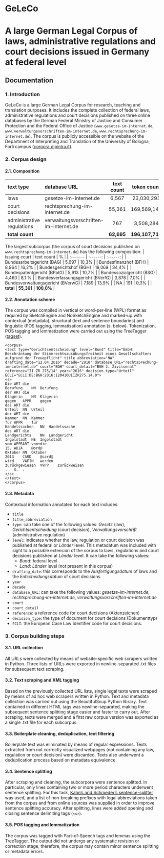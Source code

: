 # GeLeCo
# A large German Legal Corpus of laws, administrative regulations and court decisions issued in Germany at federal level

## Documentation

### 1.  Introduction
GeLeCo is a large German Legal Corpus for research, teaching and translation purposes. It includes the complete collection of federal laws, administrative regulations and court decisions published on three online databases by the German Federal Ministry of Justice and Consumer Protection and the Federal Office of Justice (`www.gesetze-im-internet.de`, `www.verwaltungsvorschriften-im-internet.de`, `www.rechtsprechung-im-internet.de`). The corpus is publicly accessible on the website of the Department of Interpreting and Translation of the University of Bologna, Forlì campus ([corpora.dipintra.it](https://corpora.dipintra.it/public/run.cgi/first_form?corpname=geleco;align=)).

### 2.	Corpus design
#### 2.1.	Composition

| text type |	database URL | text count	| token count |
| :--------- | :--------- | :---------: | :---------: |
|laws |	gesetze-im-internet.de |	6,567	| 23,030,293 |
|court decisions |	rechtsprechung-im-internet.de |	55,361	| 169,569,142 |
|administrative regulations |	verwaltungsvorschriften-im-internet.de |	767	| 3,508,284 |
|**total count** |  |	**62,695** |	**196,107,719** |

The largest subcorpus (the corpus of court decisions published on `www.rechtsprechung-im-internet.de`) has the following composition: 
| issuing court | text count | % |
| :------- | :------: | :------: |
| Bundesarbeitsgericht (BAG) | 5,697 | 10,3% |
| Bundesfinanzhof (BFH) | 8,964 | 16,2% |
| Bundesgerichtshof (BGH) | 19,069 | 34,4% |
| Bundespatentgericht (BPatG) | 5,913 | 10,7% |
| Bundessozialgericht (BSG) | 4,460 | 8,1 % |
| Bundesverfassungsgericht (BVerfG) | 3,878 | 7,0% |
| Bundesverwaltungsgericht (BVerwG) | 7,189 | 13,9% |
| NA | 191 | 0,3% |
| **total** | **55,361** | **100,0%** |


#### 2.2.	Annotation scheme
The corpus was compiled in vertical or word-per-line (WPL) format as required by SketchEngine and NoSketchEngine and marked-up with contextual (metadata), structural (text and sentence boundaries) and linguistic (POS tagging, lemmatisation) annotation (s. below). Tokenization, POS tagging and lemmatization were carried out using the TreeTagger ([tagset](https://www.cis.uni-muenchen.de/~schmid/tools/TreeTagger/data/STTS-Tagset.pdf)). 

```
<corpus>
<text type="Gerichtsentscheidung" level="Bund" title="GmbH: Beschränkung der Stimmrechtsausübungsfreiheit eines Gesellschafters aufgrund der Treuepflicht" title_abbreviation="NA" drafting_date="12.04.2016" decade="2010" database_URL="rechtsprechung-im-internet.de" court="BGH" court_detail="BGH 2. Zivilsenat" reference="II ZR 275/14" year="2016" decision_type="Urteil" ECLI="ECLI:DE:BGH:2016:120416UIIZR275.14.0">
<s>
Die	ART	die
Berufung	NN	Berufung
der	ART	die
Klägerin	NN	Klägerin
gegen	APPR	gegen
das	ART	die
Urteil	NN	Urteil
der	ART	die
Kammer	NN	Kammer
für	APPR	für
Handelssachen	NN	Handelssache
des	ART	die
Landgerichts	NN	Landgericht
Ingolstadt	NE	Ingolstadt
vom	APPRART	von+die
15.	ADJA	@ord@
Oktober	NN	Oktober
2013	CARD	@card@
wird	VAFIN	werden
zurückgewiesen	VVPP	zurückweisen
.	$.	.
</s>
</text>
</corpus>
```


#### 2.3.	Metadata
Contextual information annotated for each text includes:
-	`title`
-	`title_abbreviation`
-	`type`: can take one of the following values: _Gesetz_ (law), _Gerichtsentscheidung_ (court decision), _Verwaltungsvorschrift_ (administrative regulation)
-	`level`: indicates whether the law, regulation or court decision was published at federal or _Länder_ level. This metadatum was included with sight to a possible extension of the corpus to laws, regulations and court decisions published at _Länder_ level. It can take the following values: 
    -	_Bund_: federal level
    -	_Land_: _Länder_ level (not present in this corpus)
-	`drafting_date`: this corresponds to the _Ausfertigungsdatum_ of laws and the _Entscheidungsdatum_ of court decisions.
-	`year`
-	`decade`
-	`database_URL`: can take the following values: _gesetze-im-internet.de_, _rechtsprechung-im-internet.de_, _verwaltungsvorschriften-im-internet.de_
-	`court`
-	`court_detail`
-	`reference`: a reference code for court decisions (Aktenzeichen)
-	`decision_type`: the type of document for court decisions (Dokumenttyp) 
-	`ECLI`: the European Case Law Identifier code for court decisions.


### 3.	Corpus building steps
#### 3.1.	URL collection
All URLs were collected by means of website-specific web scrapers written in Python. Three lists of URLs were exported in newline-separated .txt files for subsequent text scraping.

#### 3.2.	Text scraping and XML tagging
Based on the previously collected URL lists, single legal texts were scraped by means of ad hoc web scrapers written in Python. Text and metadata collection was carried out using the BeautifulSoup Python library. Text contained in different HTML tags was newline-separated, making the subsequent sentence splitting stage easier and faster to carry out. After scraping, texts were merged and a first raw corpus version was exported as a single .txt file for each subcorpus.

#### 3.3.	Boilerplate cleaning, deduplication, text filtering
Boilerplate text was eliminated by means of regular expressions. Texts extracted from not correctly visualized webpages (not containing any law, regulation or court decision) were discarded. Texts also underwent a deduplication process based on metadata equivalence.

#### 3.4.	Sentence splitting
After scraping and cleaning, the subcorpora were sentence splitted. In particular, only lines containing two or more period characters underwent sentence splitting. For this task, [Kahn’s and Schroeder’s sentence-splitter](https://github.com/mediacloud/sentence-splitter) was used, and a list of non-breaking prefixes with legal abbreviations taken from the corpus and from online sources was supplied in order to improve sentence splitting accuracy. After splitting, lines were added opening and closing sentence delimiting tags (`<s>`).

#### 3.5.	POS tagging and lemmatization
The corpus was tagged with Part-of-Speech tags and lemmas using the TreeTagger.  The output did not undergo any systematic revision or correction stage; therefore, the corpus may contain minor sentence splitting or metadata errors.
